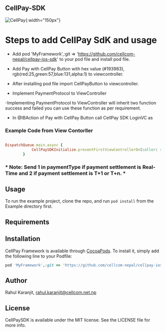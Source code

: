 ## CellPay-SDK
![CellPay](https://cellpay.com.np/themes/ele/assets/img/CellPay.svg){:width="150px"}

# Steps to add CellPay SdK and usage

- Add pod 'MyFramework',:git => 'https://github.com/cellcom-nepal/cellpay-ios-sdk' to your pod file and install pod file.

- Add Pay with CellPay Button with hex value (#193983), rgb(red:25,green:57,blue:131,alpha:1) to viewcontroller.

- After installing pod file  import CellPayButton to viewcontroller.

- Implement PaymentProtocol to ViewController

-Implementing PaymentProtocol to ViewController will inherit two function success and failed you can use these function as per requirement.

- In @IBAction of Pay with CellPay Button call CellPay SDK LoginVC as


### Example Code from View Contorller
```ruby

DispatchQueue.main.async {
            CellPaySDKInitialize.presentFirstViewControllerOn(caller: self, requiredArgument: CellPayPaymentArguments(mobileNumber: "9801977861", merchantName: "Online Shop", paymentType: 1, price: 10, invoiceID: "1234152256"), delegate: self, islive: false)
        }
```

### * Note: Send 1 in paymentType if payment settlement is Real-Time and 2 if payment settlement is T+1 or T+n. *


## Usage

To run the example project, clone the repo, and run `pod install` from the Example directory first.

## Requirements

## Installation

CellPay Framework is available through [CocoaPods](http://cocoapods.org). To install it, simply add the following line to your Podfile:

```ruby
pod 'MyFramework',:git => 'https://github.com/cellcom-nepal/cellpay-ios-sdk'
```

## Author

Rahul Karanjit, rahul.karanjit@cellcom.net.np

## License

CellPaySDK is available under the MIT license. See the LICENSE file for more info.
